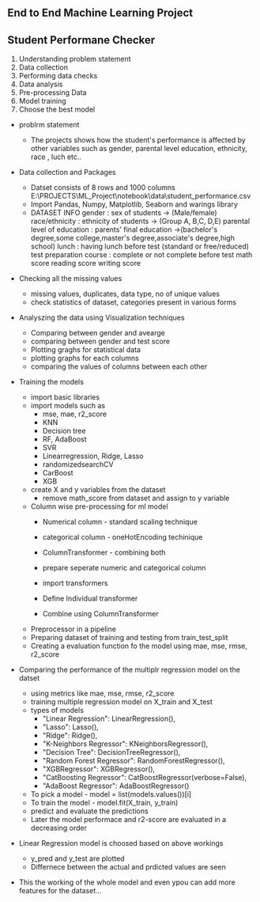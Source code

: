 ## End to End Machine Learning Project

## Student Performane Checker

1. Understanding problem statement
2. Data collection
3. Performing data checks
4. Data analysis
5. Pre-processing Data 
6. Model training
7. Choose the best model


-  problrm statement
    - The projects shows how the student's performance is affected by other variables such as gender, parental level education, ethnicity, race , luch etc..

-  Data collection and Packages
    - Datset consists of 8 rows and 1000 columns
    E:\PROJECTS\ML_Project\notebook\data\student_performance.csv
    - Import Pandas, Numpy, Matplotlib, Seaborn and warings library
    - DATASET INFO
        gender : sex of students -> (Male/female)
        race/ethnicity : ethnicity of students -> (Group A, B,C, D,E)
        parental level of education : parents' final education ->(bachelor's degree,some college,master's degree,associate's degree,high school)
        lunch : having lunch before test (standard or free/reduced)
        test preparation course : complete or not complete before test
        math score
        reading score
        writing score

    
-  Checking all the missing values
    - missing values, duplicates, data type, no of unique values 
    - check statistics of dataset, categories present in various forms


-  Analyszing the data using Visualization techniques
    - Comparing between gender and avearge
    - comparing between gender and test score
    - Plotting graghs for statistical data
    - plotting graphs for each columns 
    - comparing the values of columns between each other


-  Training the models
    - import basic libraries
    - import models such as
        - mse, mae, r2_score
        - KNN
        - Decision tree
        - RF, AdaBoost
        - SVR
        - Linearregression, Ridge, Lasso
        - randomizedsearchCV
        - CarBoost
        - XGB
    - create X and y variables from the dataset
        - remove math_score from dataset and assign to y variable
    - Column wise pre-processing for ml model
        - Numerical column - standard scaling technique
        - categorical column - oneHotEncoding techinique
        - ColumnTransformer - combining both

        - prepare seperate numeric and categorical column
        - import transformers
        - Define Individual transformer
        - Combine using ColumnTransformer
    - Preprocessor in a pipeline
    - Preparing dataset of training and testing from train_test_split 
    - Creating a evaluation function fo the model using mae, mse, rmse, r2_score


-  Comparing the performance of the multiplr regression model on the datset
    - using metrics like mae, mse, rmse, r2_score
    - training multiple regression model on X_train and X_test
    - types of models
        - "Linear Regression": LinearRegression(),
        - "Lasso": Lasso(),
        - "Ridge": Ridge(),
        - "K-Neighbors Regressor": KNeighborsRegressor(),
        - "Decision Tree": DecisionTreeRegressor(),
        - "Random Forest Regressor": RandomForestRegressor(),
        - "XGBRegressor": XGBRegressor(), 
        - "CatBoosting Regressor": CatBoostRegressor(verbose=False),
        - "AdaBoost Regressor": AdaBoostRegressor()
    - To pick a model - model = list(models.values())[i]
    - To train the model - model.fit(X_train, y_train)
    - predict and evaluate the predictions 
    - Later the model performace and r2-score are evaluated in a decreasing order

- Linear Regression model is choosed based on above workings
    - y_pred and y_test are plotted
    - Differnece between the actual and prdicted values are seen

- This the working of the whole model and even ypou can add more features for the dataset...
